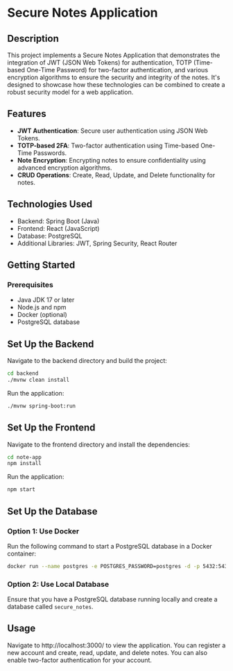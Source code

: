 # Secure Notes Application

## Description

This project implements a Secure Notes Application that demonstrates the integration of JWT (JSON Web Tokens) for authentication, TOTP (Time-based One-Time Password) for two-factor authentication, and various encryption algorithms to ensure the security and integrity of the notes. It's designed to showcase how these technologies can be combined to create a robust security model for a web application.

## Features

- **JWT Authentication**: Secure user authentication using JSON Web Tokens.
- **TOTP-based 2FA**: Two-factor authentication using Time-based One-Time Passwords.
- **Note Encryption**: Encrypting notes to ensure confidentiality using advanced encryption algorithms.
- **CRUD Operations**: Create, Read, Update, and Delete functionality for notes.

## Technologies Used

- Backend: Spring Boot (Java)
- Frontend: React (JavaScript)
- Database: PostgreSQL
- Additional Libraries: JWT, Spring Security, React Router

## Getting Started

### Prerequisites

- Java JDK 17 or later
- Node.js and npm
- Docker (optional)
- PostgreSQL database

## Set Up the Backend

Navigate to the backend directory and build the project:

```bash
cd backend
./mvnw clean install
```

Run the application:

```bash
./mvnw spring-boot:run
```

## Set Up the Frontend

Navigate to the frontend directory and install the dependencies:

```bash
cd note-app
npm install
```

Run the application:

```bash
npm start
```

## Set Up the Database

### Option 1: Use Docker

Run the following command to start a PostgreSQL database in a Docker container:

```bash
docker run --name postgres -e POSTGRES_PASSWORD=postgres -d -p 5432:5432 postgres
```

### Option 2: Use Local Database

Ensure that you have a PostgreSQL database running locally and create a database called `secure_notes`.

## Usage

Navigate to http://localhost:3000/ to view the application. You can register a new account and create, read, update, and delete notes. You can also enable two-factor authentication for your account.
